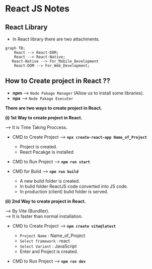 # React JS Notes

## React Library 

- In React library there are two attachments.

```mermaid
graph TB;    
    React --> React-DOM;
    React --> React-Native;
   React-Native --> For_Mobile_Development
    React-DOM --> For_Web_Development;
```

## How to Create project in React ??

- **npm** --> `Node Pakage Manager` (Allow us to install some libraries).
- **npx** --> `Node Pakage Executer`

**There are two ways to create project in React.**

**(i) 1st Way to create project in React.**

--> It is Time Taking Proccess.

- CMD to Create Project --> **`npx create-react-app Name_of_Project`**  
  
  - Project is created.
  - React Pacakge is installed  
    
- CMD to Run Project --> **`npm run start`**  
  
- CMD for Bulid --> **`npm run build`**  
  
  - A new build folder is created.
  - In bulid folder ReactJS code converted into JS code.
  - In production (client) bulid folder is served.
 
**(ii) 2nd Way to create project in React.**

--> By Vite (Bundller).  
--> It is faster than normal installation.

- CMD to Create Project --> **`npm create vite@latest`**
  
  - `Project Name` : Name_of_Project
  - `Select framework` : react
  - `Select Variant` : JavaScript
  - Enter and Project is created.
 
- CMD to Run Project --> **`npm run dev`**
 
  
 

























